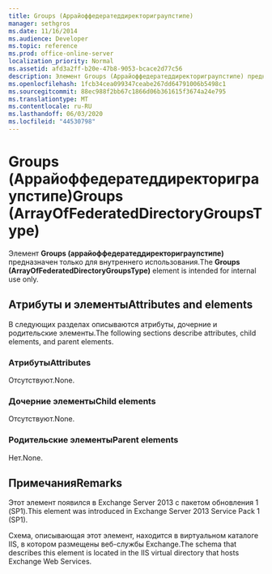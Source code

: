```yaml
---
title: Groups (Аррайоффедератеддиректориграупстипе)
manager: sethgros
ms.date: 11/16/2014
ms.audience: Developer
ms.topic: reference
ms.prod: office-online-server
localization_priority: Normal
ms.assetid: afd3a2ff-b20e-47b8-9053-bcace2d77c56
description: Элемент Groups (Аррайоффедератеддиректориграупстипе) предназначен только для внутреннего использования.
ms.openlocfilehash: 1fcb34cea099347ceabe267dd64791006b5498c1
ms.sourcegitcommit: 88ec988f2bb67c1866d06b361615f3674a24e795
ms.translationtype: MT
ms.contentlocale: ru-RU
ms.lasthandoff: 06/03/2020
ms.locfileid: "44530798"
---
```

# <a name="groups-arrayoffederateddirectorygroupstype"></a><span data-ttu-id="6b751-103">Groups (Аррайоффедератеддиректориграупстипе)</span><span class="sxs-lookup"><span data-stu-id="6b751-103">Groups (ArrayOfFederatedDirectoryGroupsType)</span></span>

<span data-ttu-id="6b751-104">Элемент **Groups (аррайоффедератеддиректориграупстипе)** предназначен только для внутреннего использования.</span><span class="sxs-lookup"><span data-stu-id="6b751-104">The **Groups (ArrayOfFederatedDirectoryGroupsType)** element is intended for internal use only.</span></span> 

## <a name="attributes-and-elements"></a><span data-ttu-id="6b751-105">Атрибуты и элементы</span><span class="sxs-lookup"><span data-stu-id="6b751-105">Attributes and elements</span></span>

<span data-ttu-id="6b751-106">В следующих разделах описываются атрибуты, дочерние и родительские элементы.</span><span class="sxs-lookup"><span data-stu-id="6b751-106">The following sections describe attributes, child elements, and parent elements.</span></span>
  
### <a name="attributes"></a><span data-ttu-id="6b751-107">Атрибуты</span><span class="sxs-lookup"><span data-stu-id="6b751-107">Attributes</span></span>

<span data-ttu-id="6b751-108">Отсутствуют.</span><span class="sxs-lookup"><span data-stu-id="6b751-108">None.</span></span>
  
### <a name="child-elements"></a><span data-ttu-id="6b751-109">Дочерние элементы</span><span class="sxs-lookup"><span data-stu-id="6b751-109">Child elements</span></span>

<span data-ttu-id="6b751-110">Отсутствуют.</span><span class="sxs-lookup"><span data-stu-id="6b751-110">None.</span></span>
  
### <a name="parent-elements"></a><span data-ttu-id="6b751-111">Родительские элементы</span><span class="sxs-lookup"><span data-stu-id="6b751-111">Parent elements</span></span>

<span data-ttu-id="6b751-112">Нет.</span><span class="sxs-lookup"><span data-stu-id="6b751-112">None.</span></span>
  
## <a name="remarks"></a><span data-ttu-id="6b751-113">Примечания</span><span class="sxs-lookup"><span data-stu-id="6b751-113">Remarks</span></span>

<span data-ttu-id="6b751-114">Этот элемент появился в Exchange Server 2013 с пакетом обновления 1 (SP1).</span><span class="sxs-lookup"><span data-stu-id="6b751-114">This element was introduced in Exchange Server 2013 Service Pack 1 (SP1).</span></span>
  
<span data-ttu-id="6b751-115">Схема, описывающая этот элемент, находится в виртуальном каталоге IIS, в котором размещены веб-службы Exchange.</span><span class="sxs-lookup"><span data-stu-id="6b751-115">The schema that describes this element is located in the IIS virtual directory that hosts Exchange Web Services.</span></span>
  

